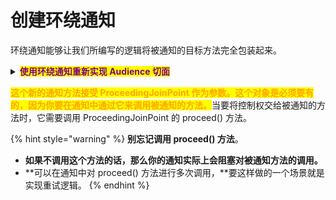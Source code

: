 # 创建环绕通知

环绕通知能够让我们所编写的逻辑将被通知的目标方法完全包装起来。

<details>

<summary><mark style="color:purple;"><strong>使用环绕通知重新实现 Audience 切面</strong></mark></summary>

```java
package concert;

import org.aspect.lang.annotation.ProceedingJoinPoint;
import org.aspect.lang.annotation.Around;
import org.aspect.lang.annotation.Aspect;
import org.aspect.lang.annotation.Pointcut;

@Aspect
public class Audience {

  @Pointcut("execution(** concert.Performance.perform(..))")
  public void performce() { }

  @Around("performce()")
  public void watchPerformance(ProceedingJoinPoint jp) {
    try {
      System.out.println("Silencing cell phones");
      System.out.println("Taking seats");
      jp.proceed();
      System.out.println("CLAP CLAP CLAP!!!");
    } catch (Throwable e) {
      System.out.println("Demanding a refund");
    }
  }
}
```

</details>

<mark style="color:orange;">**这个新的通知方法接受 ProceedingJoinPoint 作为参数。这个对象是必须要有的，因为你要在通知中通过它来调用被通知的方法。**</mark>当要将控制权交给被通知的方法时，它需要调用 ProceedingJoinPoint 的 proceed() 方法。

{% hint style="warning" %}
**别忘记调用 proceed() 方法**。

* **如果不调用这个方法的话，那么你的通知实际上会阻塞对被通知方法的调用。**
* **可以在通知中对 proceed() 方法进行多次调用，**要这样做的一个场景就是实现重试逻辑。
{% endhint %}
